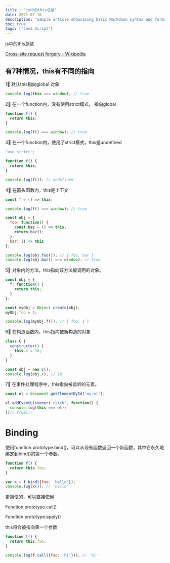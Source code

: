 ```yaml
---
title : "js中的this总结"
date: 2021-07-16
description: "Sample article showcasing basic Markdown syntax and formatting for HTML elements."
toc: true
tags: ["Java Script"]
---
```

js中的this总结

<!--more-->

[Cross-site request forgery - Wikipedia](https://en.wikipedia.org/wiki/Cross-site_request_forgery)

## 有7种情况，this有不同的指向

1⃣️ 默认this指向global 对象

```javascript
console.log(this === window); // true
```

2⃣️ 在一个function内，没有使用strict模式， 指向global

```javascript
function f() {
  return this;
}

console.log(f() === window); // true
```

3⃣️ 在一个function内，使用了strict模式，this是undefined

```javascript
'use strict';

function f() {
  return this;
}

console.log(f()); // undefined
```

4⃣️ 在箭头函数内，this是上下文

```jsx
const f = () => this;

console.log(f() === window); // true

const obj = {
  foo: function() {
    const baz = () => this;
    return baz();
  },
  bar: () => this
};

console.log(obj.foo()); // { foo, bar }
console.log(obj.bar() === window); // true
```

5⃣️ 对象内的方法，this指向该方法被调用的对象。

```jsx
const obj = {
  f: function() {
    return this;
  }
};

const myObj = Object.create(obj);
myObj.foo = 1;

console.log(myObj.f()); // { foo: 1 }
```

6⃣️ 在构造函数内，this指向被新构造的对象

```jsx
class C {
  constructor() {
    this.x = 10;
  }
}

const obj = new C();
console.log(obj.x); // 10
```

7⃣️ 在事件处理程序中，this指向被监听的元素。

```jsx
const el = document.getElementById('my-el');

el.addEventListener('click', function() {
  console.log(this === el);
})// true});
```

# Binding

使用function.prototype.bind()，可以从现有函数返回一个新函数，其中它永久地绑定到bind()的第一个参数。

```jsx
function f() {
  return this.foo;
}

var x = f.bind({foo: 'hello'});
console.log(x()); // 'hello'
```

更简便的，可以直接使用

Function.prototype.call()

Function.prototype.apply()

this将会被指向第一个参数

```jsx
function f() {
  return this.foo;
}

console.log(f.call({foo: 'hi'})); // 'hi'
```
